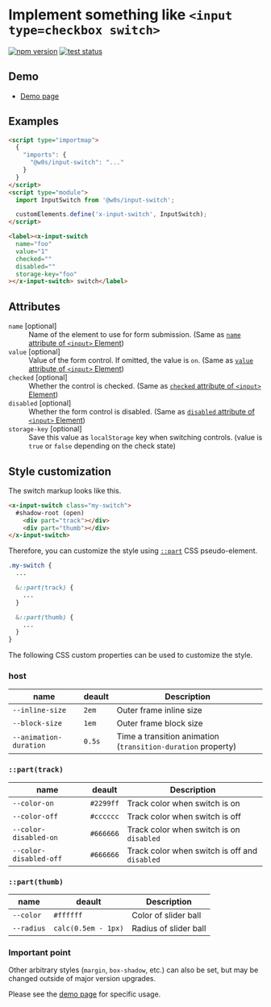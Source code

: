 # Implement something like `<input type=checkbox switch>`

[![npm version](https://badge.fury.io/js/%40w0s%2Finput-switch.svg)](https://www.npmjs.com/package/@w0s/input-switch)
[![test status](https://github.com/SaekiTominaga/frontend/actions/workflows/input-switch-test.yml/badge.svg)](https://github.com/SaekiTominaga/frontend/actions/workflows/input-switch-test.yml)

## Demo

- [Demo page](https://saekitominaga.github.io/frontend/packages/input-switch/demo/)

## Examples

```HTML
<script type="importmap">
  {
    "imports": {
      "@w0s/input-switch": "..."
    }
  }
</script>
<script type="module">
  import InputSwitch from '@w0s/input-switch';

  customElements.define('x-input-switch', InputSwitch);
</script>

<label><x-input-switch
  name="foo"
  value="1"
  checked=""
  disabled=""
  storage-key="foo"
></x-input-switch> switch</label>
```

## Attributes

<dl>
<dt><code>name</code> [optional]</dt>
<dd>Name of the element to use for form submission. (Same as <a href="https://html.spec.whatwg.org/multipage/form-control-infrastructure.html#attr-fe-name"><code>name</code> attribute of <code>&lt;input&gt;</code> Element</a>)</dd>
<dt><code>value</code> [optional]</dt>
<dd>Value of the form control. If omitted, the value is <code>on</code>. (Same as <a href="https://html.spec.whatwg.org/multipage/input.html#attr-input-value"><code>value</code> attribute of <code>&lt;input&gt;</code> Element</a>)</dd>
<dt><code>checked</code> [optional]</dt>
<dd>Whether the control is checked. (Same as <a href="https://html.spec.whatwg.org/multipage/input.html#attr-input-checked"><code>checked</code> attribute of <code>&lt;input&gt;</code> Element</a>)</dd>
<dt><code>disabled</code> [optional]</dt>
<dd>Whether the form control is disabled. (Same as <a href="https://html.spec.whatwg.org/multipage/form-control-infrastructure.html#attr-fe-disabled"><code>disabled</code> attribute of <code>&lt;input&gt;</code> Element</a>)</dd>
<dt><code>storage-key</code> [optional]</dt>
<dd>Save this value as <code>localStorage</code> key when switching controls. (value is <code>true</code> or <code>false</code> depending on the check state)</dd>
</dl>

## Style customization

The switch markup looks like this.

```html
<x-input-switch class="my-switch">
  #shadow-root (open)
    <div part="track"></div>
    <div part="thumb"></div>
</x-input-switch>
```

Therefore, you can customize the style using [`::part`](https://developer.mozilla.org/en-US/docs/Web/CSS/::part) CSS pseudo-element.

```css
.my-switch {
  ...

  &::part(track) {
    ...
  }

  &::part(thumb) {
    ...
  }
}
```

The following CSS custom properties can be used to customize the style.

### host

| name | deault | Description |
|-|-|-|
| `--inline-size` | `2em` | Outer frame inline size |
| `--block-size` | `1em` | Outer frame block size |
| `--animation-duration` | `0.5s` | Time a transition animation (`transition-duration` property) |

### `::part(track)`

| name | deault | Description |
|-|-|-|
| `--color-on` | `#2299ff` | Track color when switch is on |
| `--color-off` | `#cccccc` | Track color when switch is off |
| `--color-disabled-on` | `#666666` | Track color when switch is on `disabled` |
| `--color-disabled-off` | `#666666` | Track color when switch is off and `disabled` |

### `::part(thumb)`

| name | deault | Description |
|-|-|-|
| `--color` | `#ffffff` | Color of slider ball |
| `--radius` | `calc(0.5em - 1px)` | Radius of slider ball |

### Important point

Other arbitrary styles (`margin`, `box-shadow`, etc.) can also be set, but may be changed outside of major version upgrades.

Please see the [demo page](https://saekitominaga.github.io/frontend/packages/input-switch/demo/) for specific usage.
